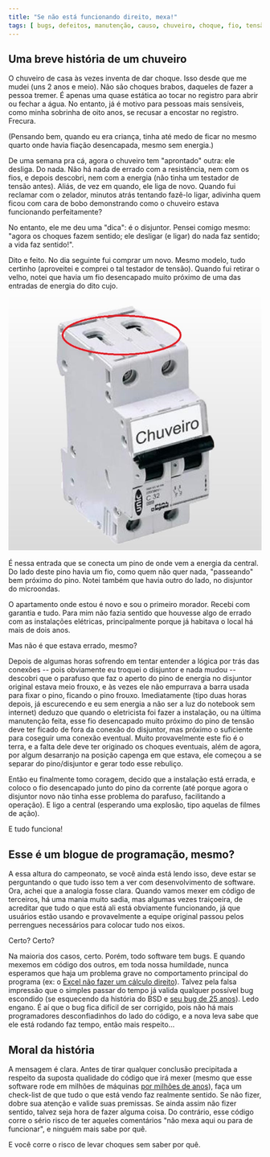 ```yaml
---
title: "Se não está funcionando direito, mexa!"
tags: [ bugs, defeitos, manutenção, causo, chuveiro, choque, fio, tensão, elétrica, premissa, lição ]
---
```

## Uma breve história de um chuveiro

O chuveiro de casa às vezes inventa de dar choque. Isso desde que me mudei (uns 2 anos e meio). Não são choques brabos, daqueles de fazer a pessoa tremer. É apenas uma quase estática ao tocar no registro para abrir ou fechar a água. No entanto, já é motivo para pessoas mais sensíveis, como minha sobrinha de oito anos, se recusar a encostar no registro. Frecura.

(Pensando bem, quando eu era criança, tinha até medo de ficar no mesmo quarto onde havia fiação desencapada, mesmo sem energia.)

De uma semana pra cá, agora o chuveiro tem "aprontado" outra: ele desliga. Do nada. Não há nada de errado com a resistência, nem com os fios, e depois descobri, nem com a energia (não tinha um testador de tensão antes). Aliás, de vez em quando, ele liga de novo. Quando fui reclamar com o zelador, minutos atrás tentando fazê-lo ligar, adivinha quem ficou com cara de bobo demonstrando como o chuveiro estava funcionando perfeitamente?

No entanto, ele me deu uma "dica": é o disjuntor. Pensei comigo mesmo: "agora os choques fazem sentido; ele desligar (e ligar) do nada faz sentido; a vida faz sentido!".

Dito e feito. No dia seguinte fui comprar um novo. Mesmo modelo, tudo certinho (aproveitei e comprei o tal testador de tensão). Quando fui retirar o velho, notei que havia um fio desencapado muito próximo de uma das entradas de energia do dito cujo.

![](/images/disjuntor-chuveiro-entrada-energia.jpg)

É nessa entrada que se conecta um pino de onde vem a energia da central. Do lado deste pino havia um fio, como quem não quer nada, "passeando" bem próximo do pino. Notei também que havia outro do lado, no disjuntor do microondas.

O apartamento onde estou é novo e sou o primeiro morador. Recebi com garantia e tudo. Para mim não fazia sentido que houvesse algo de errado com as instalações elétricas, principalmente porque já habitava o local há mais de dois anos.

Mas não é que estava errado, mesmo?

Depois de algumas horas sofrendo em tentar entender a lógica por trás das conexões -- pois obviamente eu troquei o disjuntor e nada mudou -- descobri que o parafuso que faz o aperto do pino de energia no disjuntor original estava meio frouxo, e às vezes ele não empurrava a barra usada para fixar o pino, ficando o pino frouxo. Imediatamente (tipo duas horas depois, já escurecendo e eu sem energia a não ser a luz do notebook sem internet) deduzo que quando o eletricista foi fazer a instalação, ou na última manutenção feita, esse fio desencapado muito próximo do pino de tensão deve ter ficado de fora da conexão do disjuntor, mas próximo o suficiente para coseguir uma conexão eventual. Muito provavelmente este fio é o terra, e a falta dele deve ter originado os choques eventuais, além de agora, por algum desarranjo na posição capenga em que estava, ele começou a se separar do pino/disjuntor e gerar todo esse rebuliço.

Então eu finalmente tomo coragem, decido que a instalação está errada, e coloco o fio desencapado junto do pino da corrente (até porque agora o disjuntor novo não tinha esse problema do parafuso, facilitando a operação). E ligo a central (esperando uma explosão, tipo aquelas de filmes de ação).

E tudo funciona!

## Esse é um blogue de programação, mesmo?

A essa altura do campeonato, se você ainda está lendo isso, deve estar se perguntando o que tudo isso tem a ver com desenvolvimento de software. Ora, achei que a analogia fosse clara. Quando vamos mexer em código de terceiros, há uma mania muito sadia, mas algumas vezes traiçoeira, de acreditar que tudo o que está ali está obviamente funcionando, já que usuários estão usando e provavelmente a equipe original passou pelos perrengues necessários para colocar tudo nos eixos.

Certo? Certo?

Na maioria dos casos, certo. Porém, todo software tem bugs. E quando mexemos em código dos outros, em toda nossa humildade, nunca esperamos que haja um problema grave no comportamento principal do programa (ex: o [Excel não fazer um cálculo direito](http://www.joelonsoftware.com/items/2007/09/26b.html)). Talvez pela falsa impressão que o simples passar do tempo já valida qualquer possível bug escondido (se esquecendo da história do BSD e [seu bug de 25 anos](http://www.osnews.com/story/19731/The-25-Year-Old-UNIX-Bug)). Ledo engano. É aí que o bug fica difícil de ser corrigido, pois não há mais programadores desconfiadinhos do lado do código, e a nova leva sabe que ele está rodando faz tempo, então mais respeito...

## Moral da história

A mensagem é clara. Antes de tirar qualquer conclusão precipitada a respeito da suposta qualidade do código que irá mexer (mesmo que esse software rode em milhões de máquinas [por milhões de anos](https://en.wikipedia.org/wiki/List_of_minor_The_Hitchhiker%27s_Guide_to_the_Galaxy_characters#Deep_Thought)), faça um check-list de que tudo o que está vendo faz realmente sentido. Se não fizer, dobre sua atenção e valide suas premissas. Se ainda assim não fizer sentido, talvez seja hora de fazer alguma coisa. Do contrário, esse código corre o sério risco de ter aqueles comentários "não mexa aqui ou para de funcionar", e ninguém mais sabe por quê.

E você corre o risco de levar choques sem saber por quê.
